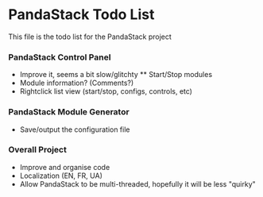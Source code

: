 PandaStack Todo List
======
This file is the todo list for the PandaStack project

### PandaStack Control Panel
* Improve it, seems a bit slow/glitchty
** Start/Stop modules
* Module information? (Comments?)
* Rightclick list view (start/stop, configs, controls, etc)

### PandaStack Module Generator
+ Save/output the configuration file

### Overall Project
* Improve and organise code
* Localization (EN, FR, UA)
* Allow PandaStack to be multi-threaded, hopefully it will be less "quirky"

